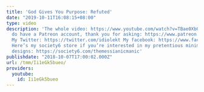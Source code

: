 ```yaml
---
title: 'God Gives You Purpose: Refuted'
date: "2019-10-11T16:08:15+08:00"
type: video
description: 'The whole video: https://www.youtube.com/watch?v=TBae0XbOsho Yes, I
  do have a Patreon account, thank you for asking: https://www.patreon.com/themessianicmanic
  My Twitter: https://twitter.com/idiolekt My facebook: https://www.facebook.com/themessianicmanic/
  Here’s my society6 store if you’re interested in my pretentious minimalist poster
  designs: https://society6.com/themessianicmanic'
publishdate: "2018-10-07T17:00:02.000Z"
url: /tmm/Ii1eGk5bueo/
providers:
  youtube:
    id: Ii1eGk5bueo
---
```

